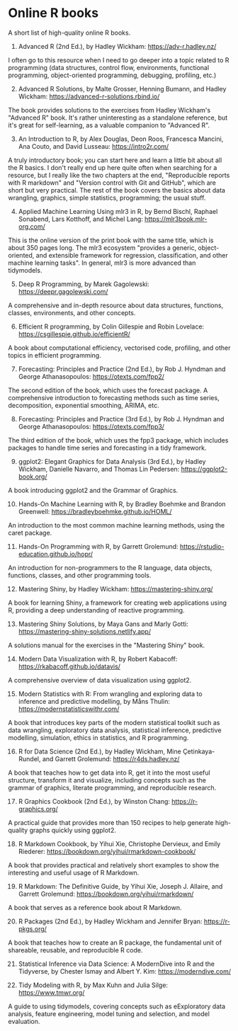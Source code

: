 # Online R books

A short list of high-quality online R books.

01. Advanced R (2nd Ed.), by Hadley Wickham: https://adv-r.hadley.nz/

I often go to this resource when I need to go deeper into a topic related to R programming (data structures, control flow, environments, functional programming, object-oriented programming, debugging, profiling, etc.) 

02. Advanced R Solutions, by Malte Grosser, Henning Bumann, and Hadley Wickham: https://advanced-r-solutions.rbind.io/

The book provides solutions to the exercises from Hadley Wickham's "Advanced R" book. It's rather uninteresting as a standalone reference, but it's great for self-learning, as a valuable companion to "Advanced R".

03. An Introduction to R, by Alex Douglas, Deon Roos, Francesca Mancini, Ana Couto, and David Lusseau: https://intro2r.com/

A truly introductory book; you can start here and learn a little bit about all the R basics. I don't really end up here quite often when searching for a resource, but I really like the two chapters at the end, "Reproducible reports with R markdown" and "Version control with Git and GitHub", which are short but very practical. The rest of the book covers the basics about data wrangling, graphics, simple statistics, programming; the usual stuff.

04. Applied Machine Learning Using mlr3 in R, by Bernd Bischl, Raphael Sonabend, Lars Kotthoff, and Michel Lang: https://mlr3book.mlr-org.com/

This is the online version of the print book with the same title, which is about 350 pages long. The mlr3 ecosystem "provides a generic, object-oriented, and extensible framework for regression, classification, and other machine learning tasks". In general, mlr3 is more advanced than tidymodels.

05. Deep R Programming, by Marek Gagolewski: https://deepr.gagolewski.com/

A comprehensive and in-depth resource about data structures, functions, classes, environments, and other concepts.

06. Efficient R programming, by Colin Gillespie and Robin Lovelace: https://csgillespie.github.io/efficientR/

A book about computational efficiency, vectorised code, profiling, and other topics in efficient programming.

07. Forecasting: Principles and Practice (2nd Ed.), by Rob J. Hyndman and George Athanasopoulos: https://otexts.com/fpp2/

The second edition of the book, which uses the forecast package. A comprehensive introduction to forecasting methods such as time series, decomposition, exponential smoothing, ARIMA, etc.

08. Forecasting: Principles and Practice (3rd Ed.), by Rob J. Hyndman and George Athanasopoulos: https://otexts.com/fpp3/

The third edition of the book, which uses the fpp3 package, which includes packages to handle time series and forecasting in a tidy framework.

09. ggplot2: Elegant Graphics for Data Analysis (3rd Ed.), by Hadley Wickham, Danielle Navarro, and Thomas Lin Pedersen: https://ggplot2-book.org/

A book introducing ggplot2 and the Grammar of Graphics.

10. Hands-On Machine Learning with R, by Bradley Boehmke and Brandon Greenwell: https://bradleyboehmke.github.io/HOML/

An introduction to the most common machine learning methods, using the caret package.

11. Hands-On Programming with R, by Garrett Grolemund: https://rstudio-education.github.io/hopr/

An introduction for non-programmers to the R language, data objects, functions, classes, and other programming tools.

12. Mastering Shiny, by Hadley Wickham: https://mastering-shiny.org/

A book for learning Shiny, a framework for creating web applications using R, providing a deep understanding of reactive programming.

13. Mastering Shiny Solutions, by Maya Gans and Marly Gotti: https://mastering-shiny-solutions.netlify.app/

A solutions manual for the exercises in the "Mastering Shiny" book.

14. Modern Data Visualization with R, by Robert Kabacoff: https://rkabacoff.github.io/datavis/

A comprehensive overview of data visualization using ggplot2.

15. Modern Statistics with R: From wrangling and exploring data to inference and predictive modelling, by Måns Thulin: https://modernstatisticswithr.com/

A book that introduces key parts of the modern statistical toolkit such as data wrangling, exploratory data analysis, statistical inference, predictive modelling, simulation, ethics in statistics, and R programming.

16. R for Data Science (2nd Ed.), by Hadley Wickham, Mine Çetinkaya-Rundel, and Garrett Grolemund: https://r4ds.hadley.nz/

A book that teaches how to get data into R, get it into the most useful structure, transform it and visualize, including concepts such as the grammar of graphics, literate programming, and reproducible research.

17. R Graphics Cookbook (2nd Ed.), by Winston Chang: https://r-graphics.org/

A practical guide that provides more than 150 recipes to help generate high-quality graphs quickly using ggplot2.

18. R Markdown Cookbook, by Yihui Xie, Christophe Dervieux, and Emily Riederer: https://bookdown.org/yihui/rmarkdown-cookbook/

A book that provides practical and relatively short examples to show the interesting and useful usage of R Markdown.

19. R Markdown: The Definitive Guide, by Yihui Xie, Joseph J. Allaire, and Garrett Grolemund: https://bookdown.org/yihui/rmarkdown/

A book that serves as a reference book about R Markdown.

20. R Packages (2nd Ed.), by Hadley Wickham and Jennifer Bryan: https://r-pkgs.org/

A book that teaches how to create an R package, the fundamental unit of shareable, reusable, and reproducible R code.

21. Statistical Inference via Data Science: A ModernDive into R and the Tidyverse, by Chester Ismay and Albert Y. Kim: https://moderndive.com/

22. Tidy Modeling with R, by Max Kuhn and Julia Silge: https://www.tmwr.org/

A guide to using tidymodels, covering concepts such as eExploratory data analysis, feature engineering, model tuning and selection, and model evaluation.

